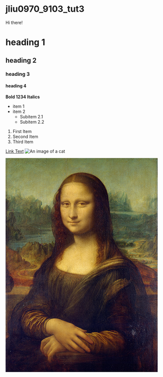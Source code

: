 # jliu0970_9103_tut3
Hi there!

# heading 1
## heading 2
### heading 3
#### heading 4

**Bold 1234**
**Italics**

- item 1
- item 2
  - Subitem 2.1
  - Subitem 2.2

1. First Item
2. Second Item
3. Third Item

[Link Text](https://www.google.com)
![An image of a cat](http://placekitten.com/200/300)

![An image of the Mona Lisa](Images/Mona_Lisa_by_Leonardo_da_Vinci_500_x_700.jpg)
